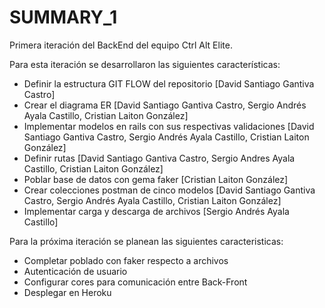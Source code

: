 # SUMMARY_1

Primera iteración del BackEnd del equipo Ctrl Alt Elite.

Para esta iteración se desarrollaron las siguientes características:
* Definir la estructura GIT FLOW del repositorio [David Santiago Gantiva Castro]
* Crear el diagrama ER [David Santiago Gantiva Castro, Sergio Andrés Ayala Castillo, Cristian Laiton González]
* Implementar modelos en rails con sus respectivas validaciones [David Santiago Gantiva Castro, Sergio Andrés Ayala Castillo, Cristian Laiton González]
* Definir rutas [David Santiago Gantiva Castro, Sergio Andres Ayala Castillo, Cristian Laiton González]
* Poblar base de datos con gema faker [Cristian Laiton González]
* Crear colecciones postman de cinco modelos [David Santiago Gantiva Castro, Sergio Andrés Ayala Castillo, Cristian Laiton González]
* Implementar carga y descarga de archivos [Sergio Andrés Ayala Castillo]

Para la próxima iteración se planean las siguientes caracteristicas:
* Completar poblado con faker respecto a archivos
* Autenticación de usuario
* Configurar cores para comunicación entre Back-Front
* Desplegar en Heroku